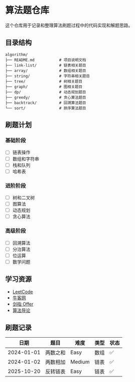 # 算法题仓库

这个仓库用于记录和整理算法刷题过程中的代码实现和解题思路。

## 目录结构

```
algorithm/
├── README.md           # 项目说明文档
├── link-list/          # 链表相关题目
├── array/              # 数组相关题目
├── string/             # 字符串相关题目
├── tree/               # 树相关题目
├── graph/              # 图相关题目
├── dp/                 # 动态规划题目
├── greedy/             # 贪心算法题目
├── backtrack/          # 回溯算法题目
└── sort/               # 排序算法题目
```

## 刷题计划

### 基础阶段

- [ ] 链表操作
- [ ] 数组和字符串
- [ ] 栈和队列
- [ ] 哈希表

### 进阶阶段

- [ ] 树和二叉树
- [ ] 图算法
- [ ] 动态规划
- [ ] 贪心算法

### 高级阶段

- [ ] 回溯算法
- [ ] 分治算法
- [ ] 位运算
- [ ] 数学问题

## 学习资源

- [LeetCode](https://leetcode.cn/)
- [牛客网](https://www.nowcoder.com/)
- [剑指 Offer](https://leetcode.cn/problemset/all/)
- [算法导论](https://mitpress.mit.edu/9780262046305/)

## 刷题记录

| 日期       | 题目     | 难度   | 类型 | 状态 |
| ---------- | -------- | ------ | ---- | ---- |
| 2024-01-01 | 两数之和 | Easy   | 数组 | ✅   |
| 2024-01-02 | 两数相加 | Medium | 链表 | ✅   |
| 2025-10-20 | 反转链表 | Easy   | 链表 | ✅   |
